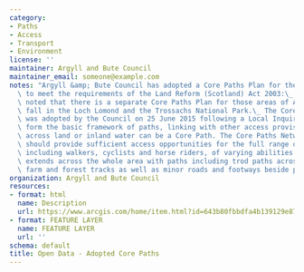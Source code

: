 ```yaml
---
category:
- Paths
- Access
- Transport
- Environment
license: ''
maintainer: Argyll and Bute Council
maintainer_email: someone@example.com
notes: "Argyll &amp; Bute Council has adopted a Core Paths Plan for the Council area,\
  \ to meet the requirements of the Land Reform (Scotland) Act 2003:\_ It should be\
  \ noted that there is a separate Core Paths Plan for those areas of Argyll that\
  \ fall in the Loch Lomond and the Trossachs National Park.\_ The Core Paths Plan\
  \ was adopted by the Council on 25 June 2015 following a Local Inquiry.\_ Core Paths\
  \ form the basic framework of paths, linking with other access provision. Any route\
  \ across land or inland water can be a Core Path. The Core Paths Network as a whole\
  \ should provide sufficient access opportunities for the full range of access takers,\
  \ including walkers, cyclists and horse riders, of varying abilities. The network\
  \ extends across the whole area with paths including trod paths across natural ground,\
  \ farm and forest tracks as well as minor roads and footways beside public roads."
organization: Argyll and Bute Council
resources:
- format: html
  name: Description
  url: https://www.arcgis.com/home/item.html?id=643b80fbbdfa4b139129e871a4ec2d69
- format: FEATURE LAYER
  name: FEATURE LAYER
  url: ''
schema: default
title: Open Data - Adopted Core Paths
---
```


